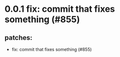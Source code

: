 # 0.0.1 fix: commit that fixes something (#855)

## patches:
* fix: commit that fixes something (#855)

